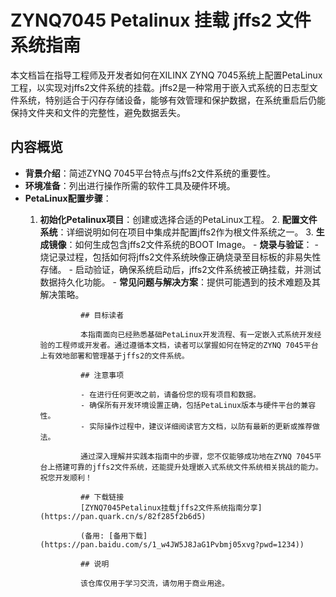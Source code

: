 # ZYNQ7045 Petalinux 挂载 jffs2 文件系统指南

本文档旨在指导工程师及开发者如何在XILINX ZYNQ 7045系统上配置PetaLinux工程，以实现对jffs2文件系统的挂载。jffs2是一种常用于嵌入式系统的日志型文件系统，特别适合于闪存存储设备，能够有效管理和保护数据，在系统重启后仍能保持文件夹和文件的完整性，避免数据丢失。

## 内容概览

- **背景介绍**：简述ZYNQ 7045平台特点与jffs2文件系统的重要性。
- **环境准备**：列出进行操作所需的软件工具及硬件环境。
- **PetaLinux配置步骤**：
    1. **初始化Petalinux项目**：创建或选择合适的PetaLinux工程。
        2. **配置文件系统**：详细说明如何在项目中集成并配置jffs2作为根文件系统之一。
            3. **生成镜像**：如何生成包含jffs2文件系统的BOOT Image。
            - **烧录与验证**：
                - 烧记录过程，包括如何将jffs2文件系统映像正确烧录至目标板的非易失性存储。
                    - 启动验证，确保系统启动后，jffs2文件系统被正确挂载，并测试数据持久化功能。
                    - **常见问题与解决方案**：提供可能遇到的技术难题及其解决策略。

                    ## 目标读者

                    本指南面向已经熟悉基础PetaLinux开发流程、有一定嵌入式系统开发经验的工程师或开发者。通过遵循本文档，读者可以掌握如何在特定的ZYNQ 7045平台上有效地部署和管理基于jffs2的文件系统。

                    ## 注意事项

                    - 在进行任何更改之前，请备份您的现有项目和数据。
                    - 确保所有开发环境设置正确，包括PetaLinux版本与硬件平台的兼容性。
                    - 实际操作过程中，建议详细阅读官方文档，以防有最新的更新或推荐做法。

                    通过深入理解并实践本指南中的步骤，您不仅能够成功地在ZYNQ 7045平台上搭建可靠的jffs2文件系统，还能提升处理嵌入式系统文件系统相关挑战的能力。祝您开发顺利！

                    ## 下载链接
                    [ZYNQ7045Petalinux挂载jffs2文件系统指南分享](https://pan.quark.cn/s/82f285f2b6d5) 

                    (备用: [备用下载](https://pan.baidu.com/s/1_w4JW5J8JaG1Pvbmj05xvg?pwd=1234))

                    ## 说明

                    该仓库仅用于学习交流，请勿用于商业用途。
